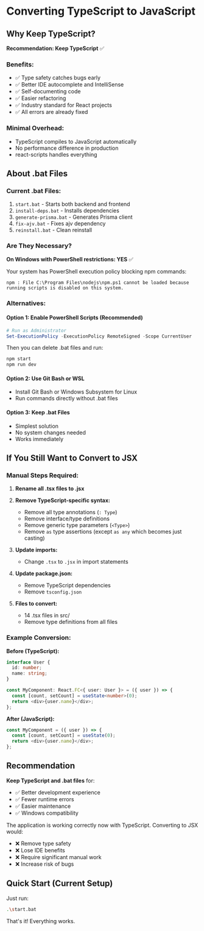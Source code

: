 # Converting TypeScript to JavaScript

## Why Keep TypeScript?

**Recommendation: Keep TypeScript** ✅

### Benefits:
- ✅ Type safety catches bugs early
- ✅ Better IDE autocomplete and IntelliSense
- ✅ Self-documenting code
- ✅ Easier refactoring
- ✅ Industry standard for React projects
- ✅ All errors are already fixed

### Minimal Overhead:
- TypeScript compiles to JavaScript automatically
- No performance difference in production
- react-scripts handles everything

## About .bat Files

### Current .bat Files:
1. `start.bat` - Starts both backend and frontend
2. `install-deps.bat` - Installs dependencies
3. `generate-prisma.bat` - Generates Prisma client
4. `fix-ajv.bat` - Fixes ajv dependency
5. `reinstall.bat` - Clean reinstall

### Are They Necessary?

**On Windows with PowerShell restrictions: YES** ✅

Your system has PowerShell execution policy blocking npm commands:
```
npm : File C:\Program Files\nodejs\npm.ps1 cannot be loaded because 
running scripts is disabled on this system.
```

### Alternatives:

#### Option 1: Enable PowerShell Scripts (Recommended)
```powershell
# Run as Administrator
Set-ExecutionPolicy -ExecutionPolicy RemoteSigned -Scope CurrentUser
```

Then you can delete .bat files and run:
```bash
npm start
npm run dev
```

#### Option 2: Use Git Bash or WSL
- Install Git Bash or Windows Subsystem for Linux
- Run commands directly without .bat files

#### Option 3: Keep .bat Files
- Simplest solution
- No system changes needed
- Works immediately

## If You Still Want to Convert to JSX

### Manual Steps Required:

1. **Rename all .tsx files to .jsx**
2. **Remove TypeScript-specific syntax:**
   - Remove all type annotations (`: Type`)
   - Remove interface/type definitions
   - Remove generic type parameters (`<Type>`)
   - Remove `as` type assertions (except `as any` which becomes just casting)

3. **Update imports:**
   - Change `.tsx` to `.jsx` in import statements

4. **Update package.json:**
   - Remove TypeScript dependencies
   - Remove `tsconfig.json`

5. **Files to convert:**
   - 14 .tsx files in src/
   - Remove type definitions from all files

### Example Conversion:

**Before (TypeScript):**
```typescript
interface User {
  id: number;
  name: string;
}

const MyComponent: React.FC<{ user: User }> = ({ user }) => {
  const [count, setCount] = useState<number>(0);
  return <div>{user.name}</div>;
};
```

**After (JavaScript):**
```javascript
const MyComponent = ({ user }) => {
  const [count, setCount] = useState(0);
  return <div>{user.name}</div>;
};
```

## Recommendation

**Keep TypeScript and .bat files** for:
- ✅ Better development experience
- ✅ Fewer runtime errors
- ✅ Easier maintenance
- ✅ Windows compatibility

The application is working correctly now with TypeScript. Converting to JSX would:
- ❌ Remove type safety
- ❌ Lose IDE benefits
- ❌ Require significant manual work
- ❌ Increase risk of bugs

## Quick Start (Current Setup)

Just run:
```bash
.\start.bat
```

That's it! Everything works.
